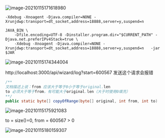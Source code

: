 ![image-20210115171618980](https://gitee.com/CTLQAQ/picgo/raw/master/image-20210115171618980.png)

```
-Xdebug -Xnoagent -Djava.compiler=NONE -Xrunjdwp:transport=dt_socket,address=18888,server=y,suspend=n 
```

```
JAVA_BIN \
    -Dfile.encoding=UTF-8 -Dinstaller.program.dir="$CURRENT_PATH" -Djava.net.preferIPv4Stack=true \
    -Xdebug -Xnoagent -Djava.compiler=NONE -Xrunjdwp:transport=dt_socket,address=18888,server=y,suspend=n   -jar $JAR
```





![image-20210115174344004](https://gitee.com/CTLQAQ/picgo/raw/master/image-20210115174344004.png)





http://localhost:3000/api/wizard/log?start=600567 发送这个请求会报错





```java
/**
文档描述上说：from 应该大于等于0小于等于original.len
to 必须大于等于from，有可能大于original.len（大于时使用0填充）
**/
public static byte[] copyOfRange(byte[] original, int from, int to)
```



![image-20210115175921083](https://gitee.com/CTLQAQ/picgo/raw/master/image-20210115175921083.png)

to = size()=0, from = 600567 > 0

![image-20210115180159307](https://gitee.com/CTLQAQ/picgo/raw/master/image-20210115180159307.png)
